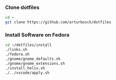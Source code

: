 ### Clone dotfiles

```bash
cd ~
git clone https://github.com/arturbosch/dotfiles
```

### Install Software on Fedora

```bash
cd ~/dotfiles/install
./links.sh
./fedora.sh
./gnome/gnome_defaults.sh
./gnome/gnome_extensions.sh
./install_helix.sh
./../vscode/apply.sh
```
